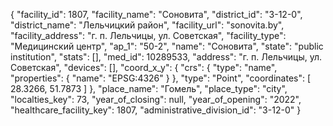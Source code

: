 {
    "facility_id": 1807,
    "facility_name": "Соновита",
    "district_id": "3-12-0",
    "district_name": "Лельчицкий район",
    "facility_url": "sonovita.by",
    "facility_address": "г. п. Лельчицы, ул. Советская",
    "facility_type": "Медицинский центр",
    "ap_1": "50-2",
    "name": "Соновита",
    "state": "public institution",
    "stats": [],
    "med_id": 10289533,
    "address": "г. п. Лельчицы, ул. Советская",
    "devices": [],
    "coord_x_y": {
        "crs": {
            "type": "name",
            "properties": {
                "name": "EPSG:4326"
            }
        },
        "type": "Point",
        "coordinates": [
            28.3266,
            51.7873
        ]
    },
    "place_name": "Гомель",
    "place_type": "city",
    "localties_key": 73,
    "year_of_closing": null,
    "year_of_opening": "2022",
    "healthcare_facility_key": 1807,
    "administrative_division_id": "3-12-0"
}